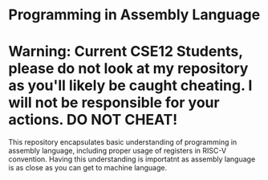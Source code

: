 # Programming in Assembly Language

# Warning: Current CSE12 Students, please do not look at my repository as you'll likely be caught cheating. I will not be responsible for your actions. DO NOT CHEAT! 

This repository encapsulates basic understanding of programming in assembly language, including proper usage of registers in RISC-V convention. Having this understanding is importatnt as assembly language is as close as you can get to machine language.
